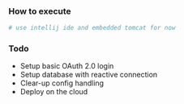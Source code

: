 ### How to execute
```bash
# use intellij ide and embedded tomcat for now
```

### Todo
- Setup basic OAuth 2.0 login
- Setup database with reactive connection
- Clear-up config handling
- Deploy on the cloud
